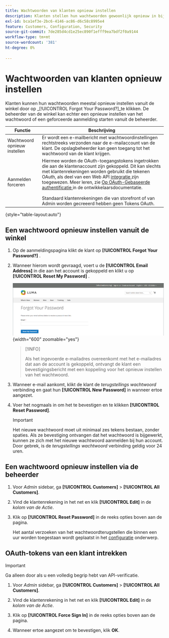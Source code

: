 ```yaml
---
title: Wachtwoorden van klanten opnieuw instellen
description: Klanten stellen hun wachtwoorden gewoonlijk opnieuw in bij de winkel, maar een beheerder van de winkel kan een wachtwoordinstelling of een geforceerde aanmelding bij de beheerder starten.
exl-id: bca1ef3e-2bc6-4146-ac86-d6c58c8995e4
feature: Customers, Configuration, Security
source-git-commit: 7de285d4cd1e25ec890f1efff9ea7bdf2f0a9144
workflow-type: tm+mt
source-wordcount: '381'
ht-degree: 0%

---
```


# Wachtwoorden van klanten opnieuw instellen

Klanten kunnen hun wachtwoorden meestal opnieuw instellen vanuit de winkel door op _[!UICONTROL Forgot Your Password?]_te klikken. De beheerder van de winkel kan echter een opnieuw instellen van het wachtwoord of een geforceerde aanmelding starten vanuit de beheerder.

| Functie | Beschrijving |
| --- | --- |
| Wachtwoord opnieuw instellen | Er wordt een e-mailbericht met wachtwoordinstellingen rechtstreeks verzonden naar de e-mailaccount van de klant. De opslagbeheerder kan geen toegang tot het wachtwoord van de klant krijgen. |
| Aanmelden forceren | Hiermee worden de OAuth-toegangstokens ingetrokken die aan de klantenaccount zijn gekoppeld. Dit kan slechts met klantenrekeningen worden gebruikt die tekenen OAuth, als deel van een Web API [ integratie ](../systems/integrations.md) zijn toegewezen. Meer leren, zie [ Op OAuth-Gebaseerde authentificatie ](https://developer.adobe.com/commerce/webapi/get-started/authentication/gs-authentication-oauth/) in de ontwikkelaarsdocumentatie. <br/><br/> Standaard klantenrekeningen die van storefront of van Admin worden gecreeerd hebben geen Tokens OAuth. |

{style="table-layout:auto"}

## Een wachtwoord opnieuw instellen vanuit de winkel

1. Op de aanmeldingspagina klikt de klant op **[!UICONTROL Forgot Your Password?]** .

1. Wanneer hierom wordt gevraagd, voert u de **[!UICONTROL Email Address]** in die aan het account is gekoppeld en klikt u op **[!UICONTROL Reset My Password]** .

   ![ vergeten Uw Wachtwoord ](assets/forgot-password.png){width="600" zoomable="yes"}

   >[!INFO]
   >
   >Als het ingevoerde e-mailadres overeenkomt met het e-mailadres dat aan de account is gekoppeld, ontvangt de klant een bevestigingsbericht met een koppeling voor het opnieuw instellen van het wachtwoord.

1. Wanneer e-mail aankomt, klikt de klant de _terugstellings wachtwoord_ verbinding en gaat hun **[!UICONTROL New Password]** in wanneer ertoe aangezet.

1. Voer het nogmaals in om het te bevestigen en te klikken **[!UICONTROL Reset Password]**.

   >[!IMPORTANT]
   >
   >Het nieuwe wachtwoord moet uit minimaal zes tekens bestaan, zonder spaties. Als ze bevestiging ontvangen dat het wachtwoord is bijgewerkt, kunnen ze zich met het nieuwe wachtwoord aanmelden bij hun account. Door gebrek, is de _terugstellings wachtwoord_ verbinding geldig voor 24 uren.

## Een wachtwoord opnieuw instellen via de beheerder

1. Voor _Admin_ sidebar, ga **[!UICONTROL Customers]** > **[!UICONTROL All Customers]**.

1. Vind de klantenrekening in het net en klik **[!UICONTROL Edit]** in de _kolom van de Actie_.

1. Klik op **[!UICONTROL Reset Password]** in de reeks opties boven aan de pagina.

   Het aantal verzoeken van het wachtwoordterugstellen die binnen een uur worden toegestaan wordt geplaatst in het [ configuratie](../configuration-reference/customers/customer-configuration.md) onderwerp.

## OAuth-tokens van een klant intrekken

>[!IMPORTANT]
>
>Ga alleen door als u een volledig begrip hebt van API-verificatie.

1. Voor _Admin_ sidebar, ga **[!UICONTROL Customers]** > **[!UICONTROL All Customers]**.

1. Vind de klantenrekening in het net en klik **[!UICONTROL Edit]** in de _kolom van de Actie_.

1. Klik op **[!UICONTROL Force Sign In]** in de reeks opties boven aan de pagina.

1. Wanneer ertoe aangezet om te bevestigen, klik **OK**.
